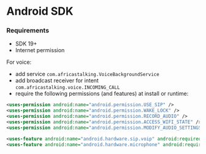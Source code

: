 # Android SDK


### Requirements

- SDK 19+
- Internet permission

For voice:

- add service `com.africastalking.VoiceBackgroundService`
- add broadcast receiver for intent `com.africastalking.voice.INCOMING_CALL`
- require the following permissions (and features) at install or runtime:
    
```xml
<uses-permission android:name="android.permission.USE_SIP" />
<uses-permission android:name="android.permission.WAKE_LOCK" />
<uses-permission android:name="android.permission.RECORD_AUDIO" />
<uses-permission android:name="android.permission.ACCESS_WIFI_STATE" />
<uses-permission android:name="android.permission.MODIFY_AUDIO_SETTINGS" />

<uses-feature android:name="android.hardware.sip.voip" android:required="true" />
<uses-feature android:name="android.hardware.microphone" android:required="true" />
```